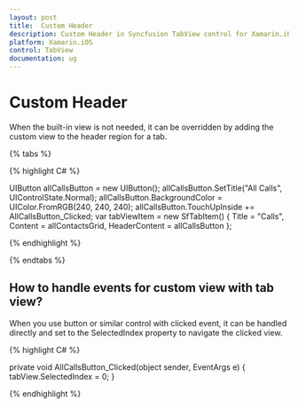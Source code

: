 ```yaml
---
layout: post
title:  Custom Header
description: Custom Header in Syncfusion TabView control for Xamarin.iOS platform
platform: Xamarin.iOS
control: TabView
documentation: ug
---
```


# Custom Header 

When the built-in view is not needed, it can be overridden by adding the custom view to the header region for a tab. 

{% tabs %}

{% highlight C# %}

UIButton allCallsButton = new UIButton();
	allCallsButton.SetTitle("All Calls", UIControlState.Normal);
	allCallsButton.BackgroundColor = UIColor.FromRGB(240, 240, 240);
	allCallsButton.TouchUpInside += AllCallsButton_Clicked;
	var tabViewItem = new SfTabItem()
	{
		Title = "Calls",
		Content = allContactsGrid,
		HeaderContent = allCallsButton
	};
			
{% endhighlight %}

{% endtabs %}

## How to handle events for custom view with tab view?

When you use button or similar control with clicked event, it can be handled directly and set to the SelectedIndex property to navigate the clicked view.

{% highlight C# %}

private void AllCallsButton_Clicked(object sender, EventArgs e)
{
	tabView.SelectedIndex = 0;
}
			
{% endhighlight %}


